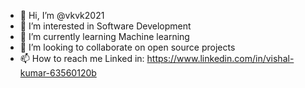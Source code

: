 - 👋 Hi, I’m @vkvk2021
- 👀 I’m interested in Software Development
- 🌱 I’m currently learning Machine learning
- 💞️ I’m looking to collaborate on open source projects
- 📫 How to reach me Linked in: https://www.linkedin.com/in/vishal-kumar-63560120b

<!---
vkvk2021/vkvk2021 is a ✨ special ✨ repository because its `README.md` (this file) appears on your GitHub profile.
You can click the Preview link to take a look at your changes.
--->
